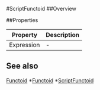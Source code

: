 #ScriptFunctoid
##Overview



##Properties
<table class="table table-condensed table-bordered">
    <thead>
<tr>
<th>Property</th>
<th>Description</th>
</tr>
</thead>
<tbody>
<tr><td>Expression</td><td> - </td></tr>
</tbody></table>



## See also

[Functoid](Functoid.html)
*[Functoid](Functoid.html)
*[ScriptFunctoid](ScriptFunctoid.html)